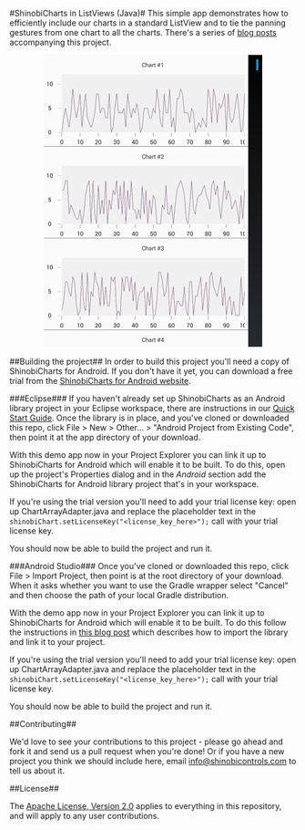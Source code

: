 #ShinobiCharts in ListViews (Java)#
This simple app demonstrates how to efficiently include our charts in a standard ListView and to tie the panning gestures from one chart to all the charts. There's a series of [blog posts](http://www.shinobicontrols.com/blog/posts/2015/01/21/charts-in-listviews-part-1-displaying-charts) accompanying this project.

<p align="center">
  <img src="screenshot.png?raw=true" alt="Screenshot" />
</p>

##Building the project##
In order to build this project you'll need a copy of ShinobiCharts for Android. If you don't have it yet, you can download a free trial from the [ShinobiCharts for Android website](http://www.shinobicontrols.com/android/shinobicharts).

###Eclipse###
If you haven't already set up ShinobiCharts as an Android library project in your Eclipse workspace, there are instructions in our [Quick Start Guide](http://www.shinobicontrols.com/android/shinobicharts/quickstartguide/import-the-library/). Once the library is in place, and you've cloned or downloaded this repo, click File > New > Other… > "Android Project from Existing Code", then point it at the app directory of your download.

With this demo app now in your Project Explorer you can link it up to ShinobiCharts for Android which will enable it to be built. To do this, open up the project's Properties dialog and in the *Android* section add the ShinobiCharts for Android library project that's in your workspace.

If you're using the trial version you'll need to add your trial license key: open up ChartArrayAdapter.java and replace the placeholder text in the `shinobiChart.setLicenseKey("<license_key_here>");` call with your trial license key.

You should now be able to build the project and run it.

###Android Studio###
Once you've cloned or downloaded this repo, click File > Import Project, then point is at the root directory of your download. When it asks whether you want to use the Gradle wrapper select "Cancel" and then choose the path of your local Gradle distribution.

With the demo app now in your Project Explorer you can link it up to ShinobiCharts for Android which will enable it to be built. To do this follow the instructions in [this blog post](http://www.shinobicontrols.com/blog/posts/2014/12/11/using-shinobicharts-with-android-studio-10) which describes how to import the library and link it to your project.

If you're using the trial version you'll need to add your trial license key: open up ChartArrayAdapter.java and replace the placeholder text in the `shinobiChart.setLicenseKey("<license_key_here>");` call with your trial license key.

You should now be able to build the project and run it.

##Contributing##

We'd love to see your contributions to this project - please go ahead and fork it and send us a pull request when you're done! Or if you have a new project you think we should include here, email info@shinobicontrols.com to tell us about it.

##License##

The [Apache License, Version 2.0](license.txt) applies to everything in this repository, and will apply to any user contributions.
